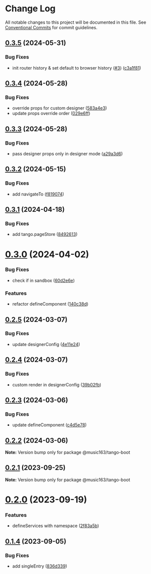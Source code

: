 # Change Log

All notable changes to this project will be documented in this file.
See [Conventional Commits](https://conventionalcommits.org) for commit guidelines.

## [0.3.5](https://github.com/music163/tango-boot/compare/@music163/tango-boot@0.3.4...@music163/tango-boot@0.3.5) (2024-05-31)


### Bug Fixes

* init router history & set default to browser history ([#3](https://github.com/music163/tango-boot/issues/3)) ([c3a1f81](https://github.com/music163/tango-boot/commit/c3a1f8129036fb86ad24c360943af6902dc893fe))





## [0.3.4](https://github.com/music163/tango-boot/compare/@music163/tango-boot@0.3.3...@music163/tango-boot@0.3.4) (2024-05-28)


### Bug Fixes

* override props for custom designer ([583a4e3](https://github.com/music163/tango-boot/commit/583a4e354de7ba3d7b2264f42fce6d0efe02c964))
* update props override order ([029e6ff](https://github.com/music163/tango-boot/commit/029e6ff324e996fabd4cf97dc49d355bcf2ee515))





## [0.3.3](https://github.com/music163/tango-boot/compare/@music163/tango-boot@0.3.2...@music163/tango-boot@0.3.3) (2024-05-28)


### Bug Fixes

* pass designer props only in designer mode ([a29a3d6](https://github.com/music163/tango-boot/commit/a29a3d6d282f7b67be0b1b00b630bdb65f260d4c))





## [0.3.2](https://github.com/music163/tango-boot/compare/@music163/tango-boot@0.3.1...@music163/tango-boot@0.3.2) (2024-05-15)


### Bug Fixes

* add navigateTo ([f819074](https://github.com/music163/tango-boot/commit/f8190744c856b182e3ca1179ba6e373c54c90b7e))





## [0.3.1](https://github.com/music163/tango-boot/compare/@music163/tango-boot@0.3.0...@music163/tango-boot@0.3.1) (2024-04-18)


### Bug Fixes

* add tango.pageStore ([8492613](https://github.com/music163/tango-boot/commit/8492613aecd998cf9fb597f23b0980bde125263d))





# [0.3.0](https://github.com/music163/tango-boot/compare/@music163/tango-boot@0.2.5...@music163/tango-boot@0.3.0) (2024-04-02)


### Bug Fixes

* check if in sandbox ([60d2e6e](https://github.com/music163/tango-boot/commit/60d2e6ea413915859defbf25169c8433cc296c60))


### Features

* refactor defineComponent ([140c38d](https://github.com/music163/tango-boot/commit/140c38d0e961fae35dafb2f9fbfcd3265db61120))





## [0.2.5](https://github.com/music163/tango-boot/compare/@music163/tango-boot@0.2.4...@music163/tango-boot@0.2.5) (2024-03-07)


### Bug Fixes

* update designerConfig ([4e11e24](https://github.com/music163/tango-boot/commit/4e11e24756550b33f64c80a3d05409ab4db6e5ce))





## [0.2.4](https://github.com/music163/tango-boot/compare/@music163/tango-boot@0.2.3...@music163/tango-boot@0.2.4) (2024-03-07)


### Bug Fixes

* custom render in designerConfig ([39b02fb](https://github.com/music163/tango-boot/commit/39b02fb6f680351efef2182fe1a8c26103a7b649))





## [0.2.3](https://github.com/music163/tango-boot/compare/@music163/tango-boot@0.2.2...@music163/tango-boot@0.2.3) (2024-03-06)


### Bug Fixes

* update defineComponent ([c4d5e78](https://github.com/music163/tango-boot/commit/c4d5e780f33b9030ae134124baccca3f0381333a))





## [0.2.2](https://github.com/music163/tango-boot/compare/@music163/tango-boot@0.2.1...@music163/tango-boot@0.2.2) (2024-03-06)

**Note:** Version bump only for package @music163/tango-boot





## [0.2.1](https://github.com/music163/tango-boot/compare/@music163/tango-boot@0.2.0...@music163/tango-boot@0.2.1) (2023-09-25)

**Note:** Version bump only for package @music163/tango-boot





# [0.2.0](https://github.com/music163/tango-boot/compare/@music163/tango-boot@0.1.4...@music163/tango-boot@0.2.0) (2023-09-19)


### Features

* defineServices with namespace ([2f83a5b](https://github.com/music163/tango-boot/commit/2f83a5bc8223bcf6d723f758089d6ea5a59a2c8c))





## [0.1.4](https://github.com/music163/tango-boot/compare/@music163/tango-boot@0.1.3...@music163/tango-boot@0.1.4) (2023-09-05)


### Bug Fixes

* add singleEntry ([836d339](https://github.com/music163/tango-boot/commit/836d3398689a1396cf392ade20a6347cc16580d3))
